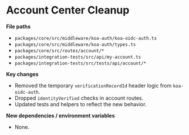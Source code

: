 # Account Center Cleanup

**File paths**
- `packages/core/src/middleware/koa-auth/koa-oidc-auth.ts`
- `packages/core/src/middleware/koa-auth/types.ts`
- `packages/core/src/routes/account/*`
- `packages/integration-tests/src/api/my-account.ts`
- `packages/integration-tests/src/tests/api/account/*`

**Key changes**
- Removed the temporary `verificationRecordId` header logic from `koa-oidc-auth`.
- Dropped `identityVerified` checks in account routes.
- Updated tests and helpers to reflect the new behavior.

**New dependencies / environment variables**
- None.
